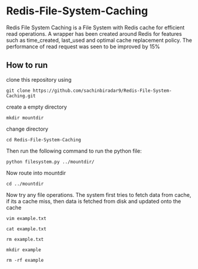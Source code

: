 # Redis-File-System-Caching

Redis File System Caching is a File System with Redis cache for efficient read operations. A wrapper has been created around Redis for features such as time_created, last_used and optimal cache replacement policy. The performance of read request was seen to be improved by 15%

## How to run
clone this repository using

`git clone https://github.com/sachinbiradar9/Redis-File-System-Caching.git `

create a empty directory

`mkdir mountdir`

change directory 

`cd Redis-File-System-Caching`

Then run the following command to run the python file:

`python filesystem.py ../mountdir/`

Now route into mountdir

`cd ../mountdir`

Now try any file operations. The system first tries to fetch data from cache, if its a cache miss, then data is fetched from disk and updated onto the cache

`vim example.txt`

`cat example.txt`

`rm example.txt`

`mkdir example`

`rm -rf example`

